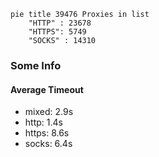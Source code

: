 
```mermaid
pie title 39476 Proxies in list
    "HTTP" : 23678
    "HTTPS": 5749
    "SOCKS" : 14310
```

### Some Info
#### Average Timeout

- mixed: 2.9s
- http: 1.4s
- https: 8.6s
- socks: 6.4s